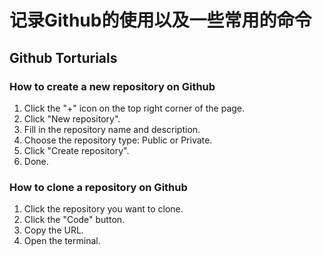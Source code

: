 # 记录Github的使用以及一些常用的命令

## Github Torturials

### How to create a new repository on Github

1. Click the "+" icon on the top right corner of the page.
2. Click "New repository".
3. Fill in the repository name and description.
4. Choose the repository type: Public or Private.
5. Click "Create repository".
6. Done.

### How to clone a repository on Github

1. Click the repository you want to clone.
2. Click the "Code" button.
3. Copy the URL.
4. Open the terminal.
